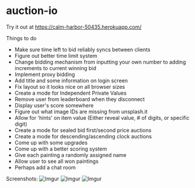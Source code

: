 # auction-io

Try it out at https://calm-harbor-50435.herokuapp.com/

Things to do
- Make sure time left to bid reliably syncs between clients
- Figure out better time limit system
- Change bidding mechanism from inputting your own number to adding increments to current winning bid
- Implement proxy bidding
- Add title and some information on login screen
- Fix layout so it looks nice on all browser sizes
- Create a mode for Independent Private Values
- Remove user from leaderboard when they disconnect
- Display user's score somewhere
- Figure out what image IDs are missing from unsplash.it
- Allow for 'hints' on item value (Either reveal value, # of digits, or specific digit)
- Create a mode for sealed bid first/second price auctions
- Create a mode for descending/ascending clock auctions
- Come up with some upgrades
- Come up with a better scoring system
- Give each painting a randomly assigned name
- Allow user to see all won paintings
- Perhaps add a chat room

Screenshots:
![Imgur](http://i.imgur.com/VqpztTS.png)
![Imgur](http://i.imgur.com/AAWGnm5.png)
![Imgur](http://i.imgur.com/2vgi3Rd.png)
